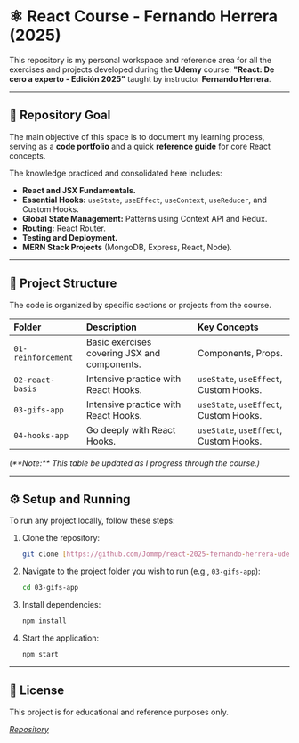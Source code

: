 # ⚛️ React Course - Fernando Herrera (2025)

This repository is my personal workspace and reference area for all the exercises and projects developed during the **Udemy** course: **"React: De cero a experto - Edición 2025"** taught by instructor **Fernando Herrera**.

---

## 🎯 Repository Goal

The main objective of this space is to document my learning process, serving as a **code portfolio** and a quick **reference guide** for core React concepts.

The knowledge practiced and consolidated here includes:

* **React and JSX Fundamentals.**
* **Essential Hooks:** `useState`, `useEffect`, `useContext`, `useReducer`, and Custom Hooks.
* **Global State Management:** Patterns using Context API and Redux.
* **Routing:** React Router.
* **Testing and Deployment.**
* **MERN Stack Projects** (MongoDB, Express, React, Node).

---

## 📂 Project Structure

The code is organized by specific sections or projects from the course.

| Folder | Description | Key Concepts |
| :--- | :--- | :--- |
| `01-reinforcement` | Basic exercises covering JSX and components. | Components, Props. |
| `02-react-basis` | Intensive practice with React Hooks. | `useState`, `useEffect`, Custom Hooks. |
| `03-gifs-app` | Intensive practice with React Hooks. | `useState`, `useEffect`, Custom Hooks. |
| `04-hooks-app` | Go deeply with React Hooks. | `useState`, `useEffect`, Custom Hooks. |

*(\*\*Note:\*\* This table be updated as I progress through the course.)*

---

## ⚙️ Setup and Running

To run any project locally, follow these steps:

1.  Clone the repository:
    ```bash
    git clone [https://github.com/Jommp/react-2025-fernando-herrera-udemy.git](https://github.com/Jommp/react-2025-fernando-herrera-udemy.git)
    ```
2.  Navigate to the project folder you wish to run (e.g., `03-gifs-app`):
    ```bash
    cd 03-gifs-app
    ```
3.  Install dependencies:
    ```bash
    npm install
    ```
4.  Start the application:
    ```bash
    npm start
    ```

---

## 📜 License

This project is for educational and reference purposes only.

[*Repository*](https://github.com/Jommp/react-2025-fernando-herrera-udemy)